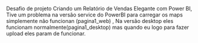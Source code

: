 Desafio de projeto Criando um Relatório de Vendas Elegante com Power BI, 
Tive um problema na versão service do PowerBI para carregar os maps simplemente não funcionan (pagina1_web) ,
Na versão desktop eles funcionam normalmente(pagina1_desktop) mas quando eu logo para fazer upload eles param de funcionar.
